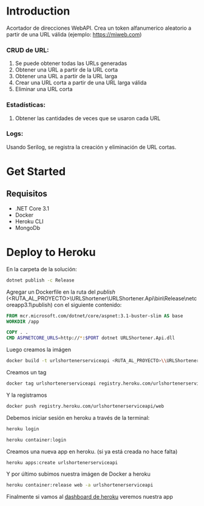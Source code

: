 # Introduction
Acortador de direcciones WebAPI. Crea un token alfanumerico aleatorio a partir de una URL válida (ejemplo: https://miweb.com)

### CRUD de URL:
1. Se puede obtener todas las URLs generadas
2. Obtener una URL a partir de la URL corta
3. Obtener una URL a partir de la URL larga
4. Crear una URL corta a partir de una URL larga válida
5. Eliminar una URL corta

### Estadísticas:
1. Obtener las cantidades de veces que se usaron cada URL

### Logs:
Usando Serilog, se registra la creación y eliminación de URL cortas. 


# Get Started
## Requisitos
- .NET Core 3.1
- Docker
- Heroku CLI
- MongoDb

# Deploy to Heroku
En la carpeta de la solución:
```bash
dotnet publish -c Release
```
Agregar un Dockerfile en la ruta del _publish_ (<RUTA_AL_PROYECTO>\\URLShortener\\URLShortener.Api\\bin\\Release\\netcoreapp3.1\\publish) con el siguiente contenido:
```Dockerfile
FROM mcr.microsoft.com/dotnet/core/aspnet:3.1-buster-slim AS base
WORKDIR /app

COPY . .
CMD ASPNETCORE_URLS=http://*:$PORT dotnet URLShortener.Api.dll
```
Luego creamos la imágen
```bash
docker build -t urlshortenerserviceapi <RUTA_AL_PROYECTO>\\URLShortener\\URLShortener.Api\\bin\\Release\\netcoreapp3.1\\publish
```
Creamos un tag
```bash
docker tag urlshortenerserviceapi registry.heroku.com/urlshortenerserviceapi/web
```
Y la registramos
```bash
docker push registry.heroku.com/urlshortenerserviceapi/web
```
Debemos iniciar sesión en heroku a través de la terminal:
```bash
heroku login
```
```bash
heroku container:login
```
Creamos una nueva app en heroku. (si ya está creada no hace falta)
```bash
heroku apps:create urlshortenerserviceapi
```
Y por último subimos nuestra imágen de Docker a heroku
```bash
heroku container:release web -a urlshortenerserviceapi
```
Finalmente si vamos al [dashboard de heroku](https://dashboard.heroku.com/apps) veremos nuestra app
